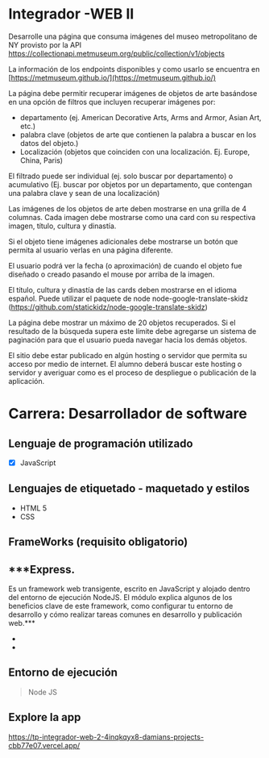 # Integrador -WEB II


Desarrolle una página que consuma imágenes del museo metropolitano de NY provisto por la API https://collectionapi.metmuseum.org/public/collection/v1/objects

La información de los endpoints disponibles y como usarlo se encuentra en [https://metmuseum.github.io/](https://metmuseum.github.io/)

La página debe permitir recuperar imágenes de objetos de arte basándose en una opción de filtros que incluyen recuperar imágenes por:

-   departamento (ej. American Decorative Arts, Arms and Armor, Asian Art, etc.)
-   palabra clave (objetos de arte que contienen la palabra a buscar en los datos del objeto.)
-   Localización (objetos que coinciden con una localización. Ej. Europe, China, Paris)

El filtrado puede ser individual (ej. solo buscar por departamento) o acumulativo (Ej. buscar por objetos por un departamento, que contengan una palabra clave y sean de una localización)

Las imágenes de los objetos de arte deben mostrarse en una grilla de 4 columnas. Cada imagen debe mostrarse como una card con su respectiva imagen, título, cultura y dinastía.

Si el objeto tiene imágenes adicionales debe mostrarse un botón que permita al usuario verlas en una página diferente.

El usuario podrá ver la fecha (o aproximación) de cuando el objeto fue diseñado o creado pasando el mouse por arriba de la imagen.

El título, cultura y dinastía de las cards deben mostrarse en el idioma español. Puede utilizar el paquete de node node-google-translate-skidz (https://github.com/statickidz/node-google-translate-skidz)

La página debe mostrar un máximo de 20 objetos recuperados. Si el resultado de la búsqueda supera este límite debe agregarse un sistema de paginación para que el usuario pueda navegar hacia los demás objetos.

El sitio debe estar publicado en algún hosting o servidor que permita su acceso por medio de internet. El alumno deberá buscar este hosting o servidor y averiguar como es el proceso de despliegue o publicación de la aplicación.


# Carrera: Desarrollador de software



## Lenguaje de programación utilizado

 - [x] JavaScript

## Lenguajes de etiquetado - maquetado y estilos

 - HTML 5
 - CSS

## FrameWorks (requisito obligatorio)

## ***Express.
Es un framework web transigente, escrito en JavaScript y alojado dentro del entorno de ejecución NodeJS. El módulo explica algunos de los beneficios clave de este framework, como configurar tu entorno de desarrollo y cómo realizar tareas comunes en desarrollo y publicación web.***

*

*

## Entorno de ejecución

> Node JS

## Explore la app

https://tp-integrador-web-2-4inqkqyx8-damians-projects-cbb77e07.vercel.app/

